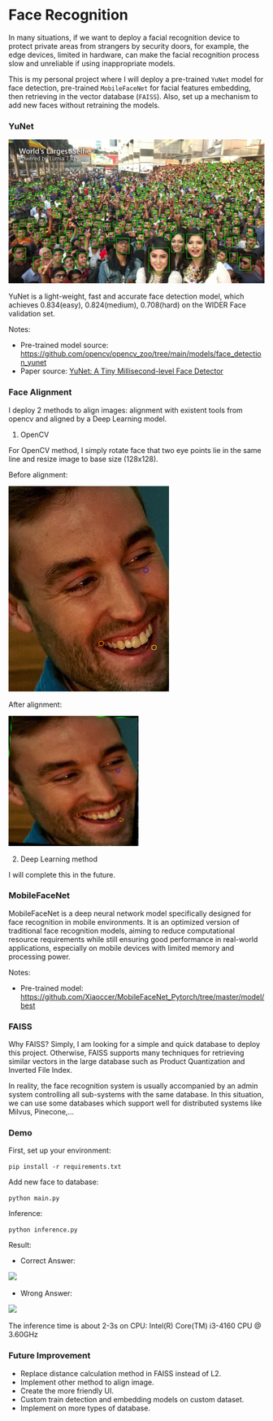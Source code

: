# Face Recognition

In many situations, if we want to deploy a facial recognition device to protect private areas from strangers by security doors, for example, the edge devices, limited in hardware, can make the facial recognition process slow and unreliable if using inappropriate models. 

This is my personal project where I will deploy a pre-trained `YuNet` model for face detection, pre-trained `MobileFaceNet` for facial features embedding, then retrieving in the vector database (`FAISS`). Also, set up a mechanism to add new faces without retraining the models. 

### YuNet

![](images/readme/largest_selfie.jpg)

YuNet is a light-weight, fast and accurate face detection model, which achieves 0.834(easy), 0.824(medium), 0.708(hard) on the WIDER Face validation set.

Notes:
- Pre-trained model source: https://github.com/opencv/opencv_zoo/tree/main/models/face_detection_yunet
- Paper source: [YuNet: A Tiny Millisecond-level Face Detector](https://link.springer.com/article/10.1007/s11633-023-1423-y)

### Face Alignment

I deploy 2 methods to align images: alignment with existent tools from opencv and aligned by a Deep Learning model.

1. OpenCV

For OpenCV method, I simply rotate face that two eye points lie in the same line and resize image to base size (128x128).

Before alignment:

![Image1](images/readme/before_alignment2.png) 

After alignment:

![Image2](images/readme/after_alignment2.png)

2. Deep Learning method

I will complete this in the future.

### MobileFaceNet

MobileFaceNet is a deep neural network model specifically designed for face recognition in mobile environments. It is an optimized version of traditional face recognition models, aiming to reduce computational resource requirements while still ensuring good performance in real-world applications, especially on mobile devices with limited memory and processing power.

Notes:
- Pre-trained model: https://github.com/Xiaoccer/MobileFaceNet_Pytorch/tree/master/model/best

### FAISS

Why FAISS? Simply, I am looking for a simple and quick database to deploy this project. Otherwise, FAISS supports many techniques for retrieving similar vectors in the large database such as Product Quantization and Inverted File Index. 

In reality, the face recognition system is usually accompanied by an admin system controlling all sub-systems with the same database. In this situation, we can use some databases which support well for distributed systems like Milvus, Pinecone,...

### Demo

First, set up your environment:

```pip install -r requirements.txt```

Add new face to database:

```python main.py```

Inference:

```python inference.py```

Result:

- Correct Answer: 

![](images/readme/correct_answer.png)

- Wrong Answer:

![](images/readme/wrong_answer.png)

The inference time is about 2-3s on CPU: Intel(R) Core(TM) i3-4160 CPU @ 3.60GHz

### Future Improvement

- Replace distance calculation method in FAISS instead of L2.
- Implement other method to align image.
- Create the more friendly UI.
- Custom train detection and embedding models on custom dataset.
- Implement on more types of database.






